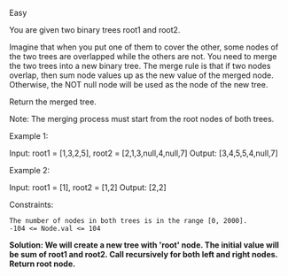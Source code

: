 Easy

You are given two binary trees root1 and root2.

Imagine that when you put one of them to cover the other, some nodes of the two trees are overlapped while the others are not. You need to merge the two trees into a new binary tree. The merge rule is that if two nodes overlap, then sum node values up as the new value of the merged node. Otherwise, the NOT null node will be used as the node of the new tree.

Return the merged tree.

Note: The merging process must start from the root nodes of both trees.

 

Example 1:

Input: root1 = [1,3,2,5], root2 = [2,1,3,null,4,null,7]
Output: [3,4,5,5,4,null,7]

Example 2:

Input: root1 = [1], root2 = [1,2]
Output: [2,2]

 

Constraints:

    The number of nodes in both trees is in the range [0, 2000].
    -104 <= Node.val <= 104


<b>Solution: We will create a new tree with 'root' node. The initial value will be sum of root1 and root2. Call recursively for both left and right nodes. Return root node. </b>
